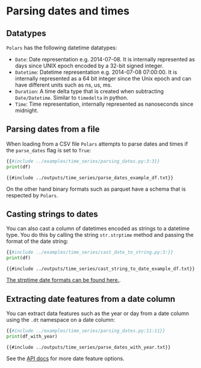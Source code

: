 # Parsing dates and times

## Datatypes

`Polars` has the following datetime datatypes:

- `Date`: Date representation e.g. 2014-07-08. It is internally represented as days since UNIX epoch encoded by a 32-bit signed integer.
- `Datetime`: Datetime representation e.g. 2014-07-08 07:00:00. It is internally represented as a 64 bit integer since the Unix epoch and can have different units such as ns, us, ms.
- `Duration`: A time delta type that is created when subtracting `Date/Datetime`. Similar to `timedelta` in python.
- `Time`: Time representation, internally represented as nanoseconds since midnight.

## Parsing dates from a file

When loading from a CSV file `Polars` attempts to parse dates and times if the `parse_dates` flag is set to `True`:

```python
{{#include ../examples/time_series/parsing_dates.py:3:3}}
print(df)
```

```text
{{#include ../outputs/time_series/parse_dates_example_df.txt}}
```

On the other hand binary formats such as parquet have a schema that is respected by `Polars`.

## Casting strings to dates

You can also cast a column of datetimes encoded as strings to a datetime type. You do this by calling the string `str.strptime` method and passing the format of the date string:

```python
{{#include ../examples/time_series/cast_date_to_string.py:3:}}
print(df)
```

```text
{{#include ../outputs/time_series/cast_string_to_date_example_df.txt}}
```

[The strptime date formats can be found here.](https://docs.rs/chrono/latest/chrono/format/strftime/index.html).

## Extracting date features from a date column
You can extract data features such as the year or day from a date column using the `.dt` namespace on a date column:

```python
{{#include ../examples/time_series/parsing_dates.py:11:11}}
print(df_with_year)
```

```text
{{#include ../outputs/time_series/parse_dates_with_year.txt}}
```

See the [API docs](https://pola-rs.github.io/polars/py-polars/html/reference/series.html#timeseries)
for more date feature options.